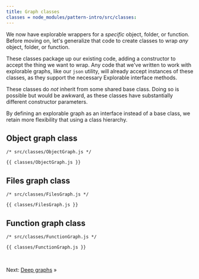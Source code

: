 ```yaml
---
title: Graph classes
classes = node_modules/pattern-intro/src/classes:
---
```


We now have explorable wrappers for a _specific_ object, folder, or function. Before moving on, let's generalize that code to create classes to wrap _any_ object, folder, or function.

These classes package up our existing code, adding a constructor to accept the thing we want to wrap. Any code that we've written to work with explorable graphs, like our `json` utility, will already accept instances of these classes, as they support the necessary Explorable interface methods.

These classes do _not_ inherit from some shared base class. Doing so is possible but would be awkward, as these classes have substantially different constructor parameters.

By defining an explorable graph as an interface instead of a base class, we retain more flexibility that using a class hierarchy.

## Object graph class

```{{'js'}}
/* src/classes/ObjectGraph.js */

{{ classes/ObjectGraph.js }}
```

## Files graph class

```{{'js'}}
/* src/classes/FilesGraph.js */

{{ classes/FilesGraph.js }}
```

## Function graph class

```{{'js'}}
/* src/classes/FunctionGraph.js */

{{ classes/FunctionGraph.js }}
```

&nbsp;

Next: [Deep graphs](deep.html) »
